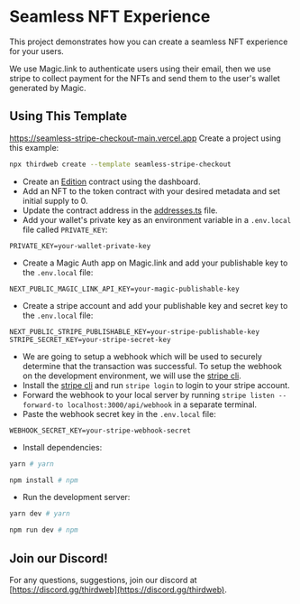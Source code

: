 # Seamless NFT Experience

This project demonstrates how you can create a seamless NFT experience for your users.

We use Magic.link to authenticate users using their email, then we use stripe to collect payment for the NFTs and send them to the user's wallet generated by Magic.

## Using This Template
https://seamless-stripe-checkout-main.vercel.app
Create a project using this example:

```bash
npx thirdweb create --template seamless-stripe-checkout
```

- Create an [Edition](https://thirdweb.com/thirdweb.eth/TokenERC1155) contract using the dashboard.
- Add an NFT to the token contract with your desired metadata and set initial supply to 0.
- Update the contract address in the [addresses.ts](./constants/addresses.ts) file.
- Add your wallet's private key as an environment variable in a `.env.local` file called `PRIVATE_KEY`:

```text title=".env.local"
PRIVATE_KEY=your-wallet-private-key
```

- Create a Magic Auth app on Magic.link and add your publishable key to the `.env.local` file:

```text title=".env.local"
NEXT_PUBLIC_MAGIC_LINK_API_KEY=your-magic-publishable-key
```

- Create a stripe account and add your publishable key and secret key to the `.env.local` file:

```text title=".env.local"
NEXT_PUBLIC_STRIPE_PUBLISHABLE_KEY=your-stripe-publishable-key
STRIPE_SECRET_KEY=your-stripe-secret-key
```

- We are going to setup a webhook which will be used to securely determine that the transaction was successful. To setup the webhook on the development environment, we will use the [stripe cli](https://stripe.com/docs/stripe-cli).
- Install the [stripe cli](https://stripe.com/docs/stripe-cli) and run `stripe login` to login to your stripe account.
- Forward the webhook to your local server by running `stripe listen --forward-to localhost:3000/api/webhook` in a separate terminal.
- Paste the webhook secret key in the `.env.local` file:

```text title=".env.local"
WEBHOOK_SECRET_KEY=your-stripe-webhook-secret
```

- Install dependencies:

```bash
yarn # yarn

npm install # npm
```

- Run the development server:

```bash
yarn dev # yarn

npm run dev # npm
```

## Join our Discord!

For any questions, suggestions, join our discord at [https://discord.gg/thirdweb](https://discord.gg/thirdweb).
